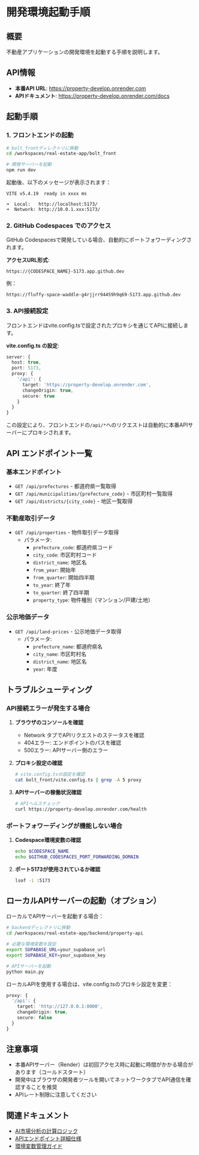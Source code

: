 # 開発環境起動手順

## 概要
不動産アプリケーションの開発環境を起動する手順を説明します。

## API情報
- **本番API URL**: https://property-develop.onrender.com
- **APIドキュメント**: https://property-develop.onrender.com/docs

## 起動手順

### 1. フロントエンドの起動

```bash
# bolt_frontディレクトリに移動
cd /workspaces/real-estate-app/bolt_front

# 開発サーバーを起動
npm run dev
```

起動後、以下のメッセージが表示されます：
```
VITE v5.4.19  ready in xxxx ms

➜  Local:   http://localhost:5173/
➜  Network: http://10.0.1.xxx:5173/
```

### 2. GitHub Codespaces でのアクセス

GitHub Codespacesで開発している場合、自動的にポートフォワーディングされます。

**アクセスURL形式**:
```
https://{CODESPACE_NAME}-5173.app.github.dev
```

例：
```
https://fluffy-space-waddle-g4rjjrr94459h9q69-5173.app.github.dev
```

### 3. API接続設定

フロントエンドはvite.config.tsで設定されたプロキシを通じてAPIに接続します。

**vite.config.ts の設定**:
```typescript
server: {
  host: true,
  port: 5173,
  proxy: {
    '/api': {
      target: 'https://property-develop.onrender.com',
      changeOrigin: true,
      secure: true
    }
  }
}
```

この設定により、フロントエンドの`/api/*`へのリクエストは自動的に本番APIサーバーにプロキシされます。

## API エンドポイント一覧

### 基本エンドポイント
- `GET /api/prefectures` - 都道府県一覧取得
- `GET /api/municipalities/{prefecture_code}` - 市区町村一覧取得
- `GET /api/districts/{city_code}` - 地区一覧取得

### 不動産取引データ
- `GET /api/properties` - 物件取引データ取得
  - パラメータ:
    - `prefecture_code`: 都道府県コード
    - `city_code`: 市区町村コード
    - `district_name`: 地区名
    - `from_year`: 開始年
    - `from_quarter`: 開始四半期
    - `to_year`: 終了年
    - `to_quarter`: 終了四半期
    - `property_type`: 物件種別（マンション/戸建/土地）

### 公示地価データ
- `GET /api/land-prices` - 公示地価データ取得
  - パラメータ:
    - `prefecture_name`: 都道府県名
    - `city_name`: 市区町村名
    - `district_name`: 地区名
    - `year`: 年度

## トラブルシューティング

### API接続エラーが発生する場合

1. **ブラウザのコンソールを確認**
   - Network タブでAPIリクエストのステータスを確認
   - 404エラー: エンドポイントのパスを確認
   - 500エラー: APIサーバー側のエラー

2. **プロキシ設定の確認**
   ```bash
   # vite.config.tsの設定を確認
   cat bolt_front/vite.config.ts | grep -A 5 proxy
   ```

3. **APIサーバーの稼働状況確認**
   ```bash
   # APIヘルスチェック
   curl https://property-develop.onrender.com/health
   ```

### ポートフォワーディングが機能しない場合

1. **Codespace環境変数の確認**
   ```bash
   echo $CODESPACE_NAME
   echo $GITHUB_CODESPACES_PORT_FORWARDING_DOMAIN
   ```

2. **ポート5173が使用されているか確認**
   ```bash
   lsof -i :5173
   ```

## ローカルAPIサーバーの起動（オプション）

ローカルでAPIサーバーを起動する場合：

```bash
# backendディレクトリに移動
cd /workspaces/real-estate-app/backend/property-api

# 必要な環境変数を設定
export SUPABASE_URL=your_supabase_url
export SUPABASE_KEY=your_supabase_key

# APIサーバーを起動
python main.py
```

ローカルAPIを使用する場合は、vite.config.tsのプロキシ設定を変更：
```typescript
proxy: {
  '/api': {
    target: 'http://127.0.0.1:8000',
    changeOrigin: true,
    secure: false
  }
}
```

## 注意事項

- 本番APIサーバー（Render）は初回アクセス時に起動に時間がかかる場合があります（コールドスタート）
- 開発中はブラウザの開発者ツールを開いてネットワークタブでAPI通信を確認することを推奨
- APIレート制限に注意してください

## 関連ドキュメント

- [AI市場分析の計算ロジック](./AI市場分析の計算ロジック.md)
- [APIエンドポイント詳細仕様](./index.html)
- [環境変数管理ガイド](../../../環境変数管理ガイド.md)